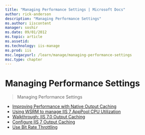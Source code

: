 ```yaml
---
title: "Managing Performance Settings | Microsoft Docs"
author: rick-anderson
description: "Managing Performance Settings"
ms.author: iiscontent
manager: soshir
ms.date: 09/01/2012
ms.topic: article
ms.assetid: 
ms.technology: iis-manage
ms.prod: iis
msc.legacyurl: /learn/manage/managing-performance-settings
msc.type: chapter
---
```

Managing Performance Settings
====================
> Managing Performance Settings


- [Improving Performance with Native Output Caching](improving-performance-with-native-output-caching.md)
- [Using WSRM to manage IIS 7 AppPool CPU Utilization](using-wsrm-to-manage-iis-7-apppool-cpu-utilization.md)
- [Walkthrough: IIS 7.0 Output Caching](walkthrough-iis-output-caching.md)
- [Configure IIS 7 Output Caching](configure-iis-7-output-caching.md)
- [Use Bit Rate Throttling](use-bit-rate-throttling.md)